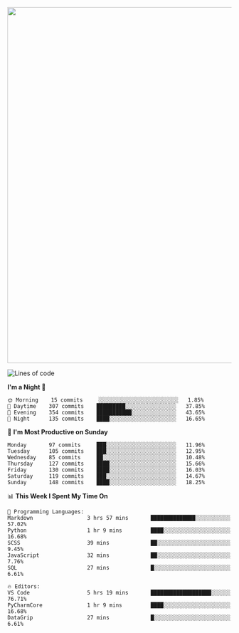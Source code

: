 <!--

[![Hits](https://hits.seeyoufarm.com/api/count/incr/badge.svg?url=https%3A%2F%2Fgithub.com/sangm1n)](https://hits.seeyoufarm.com) 
[![Repos Badge](https://badges.pufler.dev/repos/sangm1n)](https://badges.pufler.dev)
[![Github Badge](http://img.shields.io/badge/-github-black?style=flat-square&logo=github&logoColor=white&link=https:https://github.com/sangm1n/)](https://github.com/sangm1n/)
[![Netlify Badge](https://img.shields.io/badge/-TIL-00C7B7?style=flat-square&logo=Netlify&logoColor=white&link=https://sangminlog.netlify.com)](https://sangminlog.netlify.com)
[![Hugo Badge](https://img.shields.io/badge/-techblog-FF4088?style=flat-square&logo=Hugo&logoColor=white&link=https://sangm1n.github.io)](https://sangm1n.github.io)
[![Mail Badge](http://img.shields.io/badge/-mail-D14836?style=flat-square&logo=Gmail&logoColor=white&link=mailto:dltkd96als@naver.com)](mailto:dltkd96als@naver.com/)

![Lines of code](https://img.shields.io/badge/From%20Hello%20World%20I%27ve%20Written-3.9%20million%20lines%20of%20code-blue)
-->

<!--  -->

<p align="center">
  <a href="https://sangm1n.github.io/">
    <img src="https://user-images.githubusercontent.com/46131688/99881548-d1e5a180-2c5d-11eb-9a67-97cafab53637.png" width="800">
  </a>
</p>

<!--START_SECTION:waka-->
![Lines of code](https://img.shields.io/badge/From%20Hello%20World%20I%27ve%20Written-5.5%20million%20lines%20of%20code-blue)

**I'm a Night 🦉** 

```text
🌞 Morning    15 commits     ░░░░░░░░░░░░░░░░░░░░░░░░░   1.85% 
🌆 Daytime    307 commits    █████████░░░░░░░░░░░░░░░░   37.85% 
🌃 Evening    354 commits    ███████████░░░░░░░░░░░░░░   43.65% 
🌙 Night      135 commits    ████░░░░░░░░░░░░░░░░░░░░░   16.65%

```
📅 **I'm Most Productive on Sunday** 

```text
Monday       97 commits     ███░░░░░░░░░░░░░░░░░░░░░░   11.96% 
Tuesday      105 commits    ███░░░░░░░░░░░░░░░░░░░░░░   12.95% 
Wednesday    85 commits     ██░░░░░░░░░░░░░░░░░░░░░░░   10.48% 
Thursday     127 commits    ████░░░░░░░░░░░░░░░░░░░░░   15.66% 
Friday       130 commits    ████░░░░░░░░░░░░░░░░░░░░░   16.03% 
Saturday     119 commits    ███░░░░░░░░░░░░░░░░░░░░░░   14.67% 
Sunday       148 commits    ████░░░░░░░░░░░░░░░░░░░░░   18.25%

```


📊 **This Week I Spent My Time On** 

```text
💬 Programming Languages: 
Markdown                 3 hrs 57 mins       ██████████████░░░░░░░░░░░   57.02% 
Python                   1 hr 9 mins         ████░░░░░░░░░░░░░░░░░░░░░   16.68% 
SCSS                     39 mins             ██░░░░░░░░░░░░░░░░░░░░░░░   9.45% 
JavaScript               32 mins             ██░░░░░░░░░░░░░░░░░░░░░░░   7.76% 
SQL                      27 mins             █░░░░░░░░░░░░░░░░░░░░░░░░   6.61%

🔥 Editors: 
VS Code                  5 hrs 19 mins       ███████████████████░░░░░░   76.71% 
PyCharmCore              1 hr 9 mins         ████░░░░░░░░░░░░░░░░░░░░░   16.68% 
DataGrip                 27 mins             █░░░░░░░░░░░░░░░░░░░░░░░░   6.61%

```


<!--END_SECTION:waka-->


<!--
**sangm1n/sangm1n** is a ✨ _special_ ✨ repository because its `README.md` (this file) appears on your GitHub profile.

Here are some ideas to get you started:

- 🔭 I’m currently working on ...
- 🌱 I’m currently learning ...
- 👯 I’m looking to collaborate on ...
- 🤔 I’m looking for help with ...
- 💬 Ask me about ...
- 📫 How to reach me: ...
- 😄 Pronouns: ...
- ⚡ Fun fact: ...

https://shields.io/
-->


